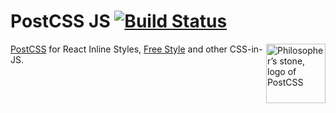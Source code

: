 # PostCSS JS [![Build Status][ci-img]][ci]

<img align="right" width="95" height="95"
     title="Philosopher’s stone, logo of PostCSS"
     src="http://postcss.github.io/postcss/logo.svg">

[PostCSS] for React Inline Styles, [Free Style] and other CSS-in-JS.

[Free Style]: https://github.com/blakeembrey/free-style
[PostCSS]:    https://github.com/postcss/postcss
[ci-img]:     https://travis-ci.org/postcss/postcss-js.svg
[ci]:         https://travis-ci.org/postcss/postcss-js
